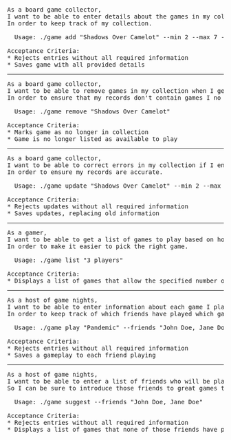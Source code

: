 <pre>As a board game collector,
I want to be able to enter details about the games in my collection
In order to keep track of my collection.

  Usage: ./game add "Shadows Over Camelot" --min 2 --max 7 --time 45 --desc "Description of game"

Acceptance Criteria:
* Rejects entries without all required information
* Saves game with all provided details</pre>

***

<pre>As a board game collector,
I want to be able to remove games in my collection when I get rid of them
In order to ensure that my records don't contain games I no longer own.

  Usage: ./game remove "Shadows Over Camelot"

Acceptance Criteria:
* Marks game as no longer in collection
* Game is no longer listed as available to play</pre>

***

<pre>As a board game collector,
I want to be able to correct errors in my collection if I enter something incorrectly
In order to ensure my records are accurate.

  Usage: ./game update "Shadows Over Camelot" --min 2 --max 7 --time 45 --desc "Description of game"

Acceptance Criteria:
* Rejects updates without all required information
* Saves updates, replacing old information</pre>

***

<!-- <pre>As a gamer,
I want to be able to get a list of games to play based on what I'm in the mood for
In order to make it easier to pick the right game.

  Usage: ./game --list "Cooperative"

Acceptance Criteria:
* Displays a list of games that match the criteria provided</pre>

NOT PART OF MVP, TO BE INTRODUCED LATER

*** -->

<pre>As a gamer,
I want to be able to get a list of games to play based on how many people are playing
In order to make it easier to pick the right game.

  Usage: ./game list "3 players"

Acceptance Criteria:
* Displays a list of games that allow the specified number of players</pre>

***

<pre>As a host of game nights,
I want to be able to enter information about each game I play with whom
In order to keep track of which friends have played which games.

  Usage: ./game play "Pandemic" --friends "John Doe, Jane Doe"

Acceptance Criteria:
* Rejects entries without all required information
* Saves a gameplay to each friend playing</pre>

***

<pre>As a host of game nights,
I want to be able to enter a list of friends who will be playing and get suggestions for new games
So I can be sure to introduce those friends to great games they haven't played.

  Usage: ./game suggest --friends "John Doe, Jane Doe"

Acceptance Criteria:
* Rejects entries without all required information
* Displays a list of games that none of those friends have played</pre>
